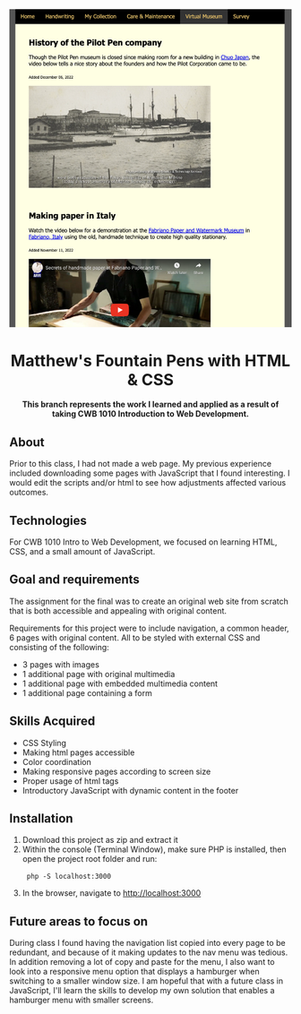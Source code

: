 <div align="center"><img src="virtual-museum.png"></div>
<h1 align="center">Matthew's Fountain Pens with HTML & CSS</h1>
<p align="center"><strong>This branch represents the work I learned and applied as a result of taking CWB 1010 Introduction to Web Development.</strong>
<br/>
<h2>About</h2>
Prior to this class, I had not made a web page. My previous experience included downloading some pages with JavaScript that I found interesting. I would edit the scripts and/or html to see how adjustments affected various outcomes.    

<h2>Technologies</h2>
For CWB 1010 Intro to Web Development, we focused on learning HTML, CSS, and a small amount of JavaScript.

<h2>Goal and requirements</h2>

The assignment for the final was to create an original web site from scratch that is both accessible and appealing with original content.

Requirements for this project were to include navigation, a common header, 6 pages with original content. All to be styled with external CSS and consisting of the following:
<ul>
<li> 3 pages with images</li>
<li> 1 additional page with original multimedia</li>
<li> 1 additional page with embedded multimedia content</li>
<li> 1 additional page containing a form</li>
</ul>

<h2>Skills Acquired</h2>

- CSS Styling
- Making html pages accessible
- Color coordination
- Making responsive pages according to screen size
- Proper usage of html tags
- Introductory JavaScript with dynamic content in the footer

<h2>Installation</h2>

1. Download this project as zip and extract it
2. Within the console (Terminal Window), make sure PHP is installed, then open the project root folder and run:
   ```
    php -S localhost:3000
   ```
3. In the browser, navigate to [http://localhost:3000](http://localhost:3000)

<h2>Future areas to focus on</h2>

During class I found having the navigation list copied into every page to be redundant, and because of it making updates to the nav menu was tedious. In addition removing a lot of copy and paste for the menu, I also want to look into a responsive menu option that displays a hamburger when switching to a smaller window size. I am hopeful that with a future class in JavaScript, I'll learn the skills to develop my own solution that enables a hamburger menu with smaller screens.
